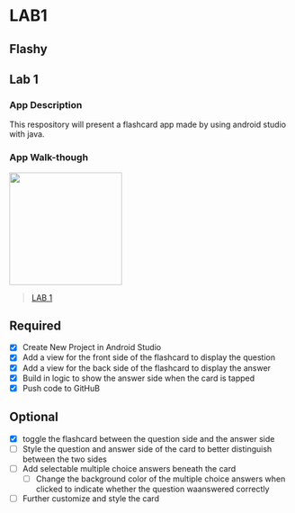 # LAB1

## Flashy

## Lab 1

### App Description
This respository will present a flashcard app made by using android studio with java.

### App Walk-though


<img src="https://imgur.com/gallery/WnMAUwF" width=200><br>
<blockquote class="imgur-embed-pub" lang="en" data-id="a/WnMAUwF"><a href="//imgur.com/a/WnMAUwF">LAB 1</a></blockquote><script async src="//s.imgur.com/min/embed.js" charset="utf-8"></script>


## Required
- [X] Create New Project in Android Studio
- [X] Add a view for the front side of the flashcard to display the question
- [X] Add a view for the back side of the flashcard to display the answer
- [X] Build in logic to show the answer side when the card is tapped
- [X] Push code to GitHuB
## Optional
- [X] toggle the flashcard between the question side and the answer side
- [ ] Style the question and answer side of the card to better distinguish between the two sides
- [ ] Add selectable multiple choice answers beneath the card
   - [ ] Change the background color of the multiple choice answers when clicked to indicate whether the question waanswered correctly
- [ ] Further customize and style the card
